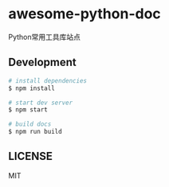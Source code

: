 # awesome-python-doc

Python常用工具库站点

## Development

```bash
# install dependencies
$ npm install

# start dev server
$ npm start

# build docs
$ npm run build
```

## LICENSE

MIT
